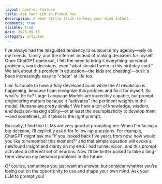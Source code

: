 ```yaml
---
layout: post-no-feature
title: Ask Your LLM to Prompt You
description: A neat little trick to keep your mind intact.
comments: true
visible: true
date: 2025-05-13
category: articles
---
```


I've always had the misguided tendency to outsource my agency—rely on my friends, family, and the internet instead of making decisions for myself.
Once ChatGPT came out, I felt the need to bring it everything: personal problems, work decisions, even "what should I write in this birthday card."
We talk about this problem in education—the kids are cheating!—but it's been increasingly easy to "cheat" at life too.

I am fortunate to have a fully developed brain while the AI revolution is happening, because I can recognize this problem and fix it for myself.
So what's the fix?
Large Language Models are incredibly capable, but prompt engineering matters because it "activates" the pertinent weights in the model.
Humans are pretty similar! We have a ton of knowledge, wisdom, and decision-making ability—or at least the neuroplasticity to develop them—and sometimes, all it takes is the right prompt.

Basically, I find that LLMs are very good at prompting me. 
When I'm facing a big decision, I'll explicitly ask it for follow-up questions.
For example, ChatGPT might ask me "If you looked back five years from now, how would you like to remember this moment?" and that simple question will
evoke a newfound insight and clarity on my end. I had tunnel vision, and this prompt activated a different set of neurons.
Now I'll be better poised to take a long-term view on my personal problems in the future.

Of course, sometimes you just want an answer, but consider whether you're losing out on the opportunity to use and shape your own mind. Ask your LLM to prompt you!
